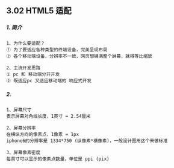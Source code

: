 ## 3.02 HTML5 适配

##### 1. 简介
```
1、为什么要适配？
① 为了要适应各种类型的终端设备，完美呈现布局
② 各个移动端设备，分辨率不一致，网页想铺满整个屏幕，就得等比缩放

2、主流开发思路
① pc 和 移动端分开开发
② 既适应pc 又适应移动端的 响应式开发

```

##### 2. 

```
1、屏幕尺寸
表示屏幕对角线长度，1英寸 = 2.54厘米

2、屏幕分辨率
在横纵方向的像素点，1像素 = 1px
iphone6的分辨率是 1334*750 (纵像素*横像素)，一般设计图用这个来做标准

3、屏幕像素密度
每英寸可以显示的像素点数量，单位是 ppi (pix)
```


